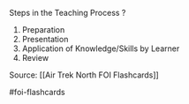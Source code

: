 Steps in the Teaching Process
?
1. Preparation
2. Presentation
3. Application of Knowledge/Skills by Learner
4. Review

Source: [[Air Trek North FOI Flashcards]]

#foi-flashcards